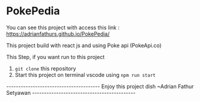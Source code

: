 # PokePedia

You can see this project with access this link : https://adrianfathurs.github.io/PokePedia/

This project build with react js and using Poke api (PokeApi.co)

This Step, if you want run to this project

1. `git clone` this repository
2. Start this project on terminal vscode using `npm run start`

--------------------------------------- Enjoy this project dish ~Adrian Fathur Setyawan -------------------------------------------
